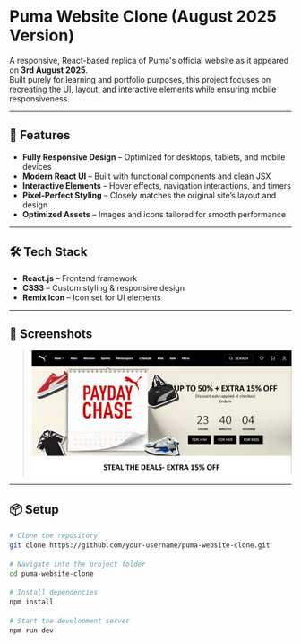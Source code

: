 # Puma Website Clone (August 2025 Version)

A responsive, React-based replica of Puma's official website as it appeared on **3rd August 2025**.  
Built purely for learning and portfolio purposes, this project focuses on recreating the UI, layout, and interactive elements while ensuring mobile responsiveness.

---

## 🚀 Features

- **Fully Responsive Design** – Optimized for desktops, tablets, and mobile devices  
- **Modern React UI** – Built with functional components and clean JSX  
- **Interactive Elements** – Hover effects, navigation interactions, and timers  
- **Pixel-Perfect Styling** – Closely matches the original site’s layout and design  
- **Optimized Assets** – Images and icons tailored for smooth performance

---

## 🛠️ Tech Stack

- **React.js** – Frontend framework
- **CSS3** – Custom styling & responsive design
- **Remix Icon** – Icon set for UI elements

---

## 📸 Screenshots

> ![Live Preview](https://github.com/soumya-bhunia/Puma-Clone-Website/blob/master/Puma_Clone_Preview.png?raw=true)

---

## 📦  Setup

```bash
# Clone the repository
git clone https://github.com/your-username/puma-website-clone.git

# Navigate into the project folder
cd puma-website-clone

# Install dependencies
npm install

# Start the development server
npm run dev

